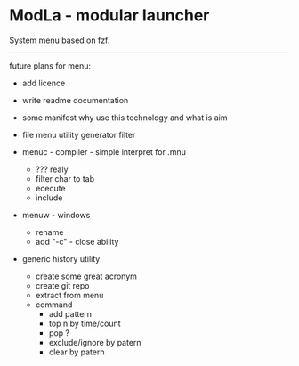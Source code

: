 # ModLa - modular launcher

System menu based on fzf. 

----

future plans for menu:
- add licence
- write readme documentation 
- some manifest why use this technology and what is aim
- file menu utility generator filter
- menuc - compiler - simple interpret for .mnu
    - ??? realy
    - filter char to tab
    - ececute
    - include
- menuw - windows
    - rename 
    - add "-c" - close ability

- generic history utility 
    - create some great acronym
    - create git repo
    - extract from menu
    - command
      - add pattern
      - top n by time/count 
      - pop ?
      - exclude/ignore by patern
      - clear by patern
